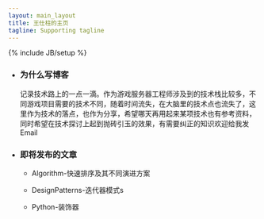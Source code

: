 ```yaml
---
layout: main_layout
title: 王仕柱的主页
tagline: Supporting tagline
---
```

{% include JB/setup %}

* ### 为什么写博客 ###

	记录技术路上的一点一滴。作为游戏服务器工程师涉及到的技术栈比较多，不同游戏项目需要的技术不同，随着时间流失，在大脑里的技术点也流失了，这里作为技术的落点，也作为分享，希望哪天再用起来某项技术也有参考资料，同时希望在技术探讨上起到抛砖引玉的效果，有需要纠正的知识欢迎给我发Email

* ### 即将发布的文章 ###

	- Algorithm-快速排序及其不同演进方案

	- DesignPatterns-迭代器模式s

	- Python-装饰器


